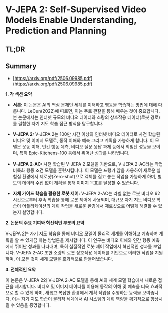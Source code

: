 # V-JEPA 2: Self-Supervised Video Models Enable Understanding, Prediction and Planning
## TL;DR
## Summary
- [https://arxiv.org/pdf/2506.09985.pdf](https://arxiv.org/pdf/2506.09985.pdf)

**1. 각 섹션 요약**

- **서론:**
  이 논문은 AI의 핵심 문제인 세계를 이해하고 행동을 학습하는 방법에 대해 다룹니다. LeCun(2022)에 따르면, 이는 주로 관찰을 통해 배우는 것이 중요합니다. 본 논문에서는 인터넷 규모의 비디오 데이터와 소량의 상호작용 데이터(로봇 경로)를 결합한 자기 지도 학습 접근 방식을 탐구합니다.

- **V-JEPA 2:**
  V-JEPA 2는 100만 시간 이상의 인터넷 비디오 데이터로 사전 학습된 비디오 및 이미지 모델로, 동작 이해와 예측 그리고 계획을 가능하게 합니다. 이 모델은 운동 이해, 인간 행동 예측, 비디오 질문 응답 과제 등에서 최첨단 성능을 보이며, 특히 Epic-Kitchens-100 등에서 뛰어난 성과를 나타냅니다.

- **V-JEPA 2-AC:**
  사전 학습된 V-JEPA 2 모델을 기반으로, V-JEPA 2-AC라는 작업 비특화 행동 조건 모델을 훈련시킵니다. 이 모델은 프랭카 암을 사용하여 새로운 실험실 환경에서 제로샷(Zero-shot)으로 객체를 집고 놓는 작업을 가능하게 하며, 별도의 데이터 수집 없이 계획을 통해 이미지 목표를 달성할 수 있습니다.

- **자체 가이드 학습을 활용한 로봇 제어:**
  V-JEPA 2-AC는 라벨 없는 로봇 비디오 62시간으로부터 후속 학습을 통해 로봇 제어에 사용되며, 대규모 자기 지도 비디오 학습이 어플리케이션의 계획 작업을 새로운 환경에서 제로샷으로 어떻게 해결할 수 있는지 설명합니다.

**2. 논문의 주요 기여와 혁신적인 부분의 요약**

V-JEPA 2는 자기 지도 학습을 통해 비디오 모델이 물리적 세계를 이해하고 예측하며 계획을 할 수 있게끔 하는 방법론을 제시합니다. 이 연구는 비디오 이해와 인간 행동 예측에서 뛰어난 성과를 나타내며, 특히 실질적인 로봇 제어 작업에서 혁신적인 성과를 보입니다. V-JEPA 2-AC 또한 소량의 로봇 상호작용 데이터를 기반으로 이러한 작업을 지원하며, 이 모든 것이 세계 모델을 효과적으로 만들어냈습니다.

**3. 전체적인 요약**

이 논문은 V-JEPA 2와 V-JEPA 2-AC 모델을 통해 AI의 세계 모델 학습에서 새로운 접근을 제시합니다. 비디오 및 이미지 데이터를 이용해 동작의 이해 및 예측을 더욱 효과적으로 할 수 있게 하며, 새롭고 복잡한 환경에서 계획 작업을 수행하는 능력을 보여줍니다. 이는 자기 지도 학습이 물리적 세계에서 AI 시스템의 계획 역량을 획기적으로 향상시킬 수 있음을 증명합니다.